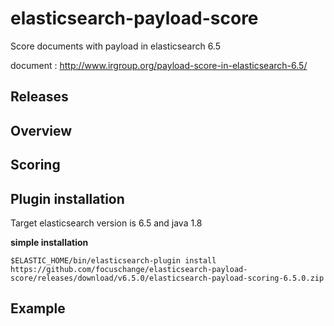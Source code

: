 # elasticsearch-payload-score
Score documents with payload in elasticsearch 6.5

document : http://www.irgroup.org/payload-score-in-elasticsearch-6.5/

## Releases


## Overview


## Scoring


## Plugin installation
Target elasticsearch version is 6.5 and java 1.8

**simple installation**

`$ELASTIC_HOME/bin/elasticsearch-plugin install https://github.com/focuschange/elasticsearch-payload-score/releases/download/v6.5.0/elasticsearch-payload-scoring-6.5.0.zip`

## Example
